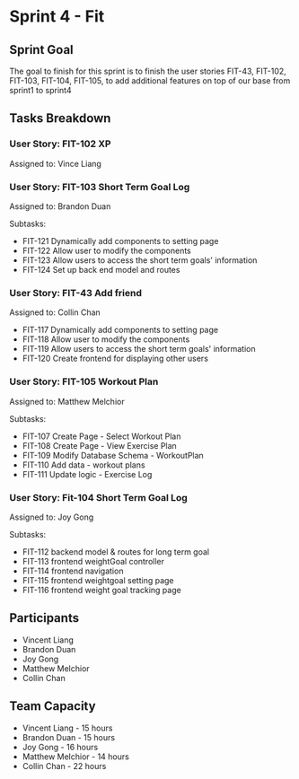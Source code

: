 # Sprint 4 - Fit

## Sprint Goal

The goal to finish for this sprint is to finish the user stories FIT-43, FIT-102, FIT-103, FIT-104, FIT-105, to add additional features on top of our base from sprint1 to sprint4

## Tasks Breakdown

### User Story: FIT-102 XP

Assigned to: Vince Liang

### User Story: FIT-103 Short Term Goal Log

Assigned to: Brandon Duan

Subtasks:

- FIT-121 Dynamically add components to setting page
- FIT-122 Allow user to modify the components
- FIT-123 Allow users to access the short term goals' information
- FIT-124 Set up back end model and routes

### User Story: FIT-43 Add friend

Assigned to: Collin Chan

- FIT-117 Dynamically add components to setting page
- FIT-118 Allow user to modify the components
- FIT-119 Allow users to access the short term goals' information
- FIT-120 Create frontend for displaying other users

### User Story: FIT-105 Workout Plan

Assigned to: Matthew Melchior

Subtasks:

- FIT-107 Create Page - Select Workout Plan
- FIT-108 Create Page - View Exercise Plan
- FIT-109 Modify Database Schema - WorkoutPlan
- FIT-110 Add data - workout plans
- FIT-111 Update logic - Exercise Log


### User Story: Fit-104 Short Term Goal Log

Assigned to: Joy Gong

Subtasks:

- FIT-112 backend model & routes for long term goal
- FIT-113 frontend weightGoal controller
- FIT-114 frontend navigation
- FIT-115 frontend weightgoal setting page
- FIT-116 frontend weight goal tracking page

## Participants

- Vincent Liang
- Brandon Duan
- Joy Gong
- Matthew Melchior
- Collin Chan

## Team Capacity

- Vincent Liang - 15 hours
- Brandon Duan - 15 hours
- Joy Gong - 16 hours
- Matthew Melchior - 14 hours
- Collin Chan - 22 hours

